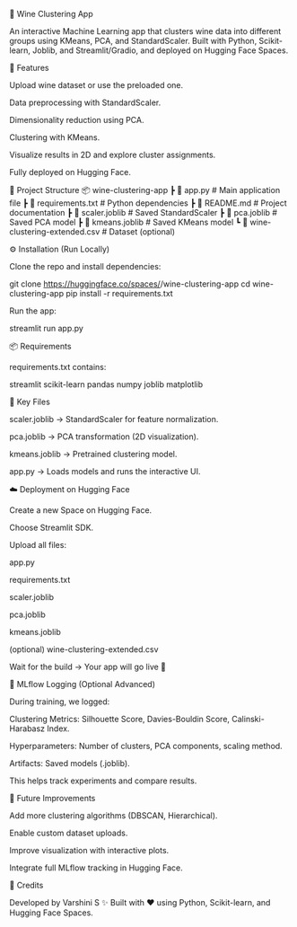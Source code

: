 🍷 Wine Clustering App

An interactive Machine Learning app that clusters wine data into different groups using KMeans, PCA, and StandardScaler.
Built with Python, Scikit-learn, Joblib, and Streamlit/Gradio, and deployed on Hugging Face Spaces.

🚀 Features

Upload wine dataset or use the preloaded one.

Data preprocessing with StandardScaler.

Dimensionality reduction using PCA.

Clustering with KMeans.

Visualize results in 2D and explore cluster assignments.

Fully deployed on Hugging Face.

📂 Project Structure
📦 wine-clustering-app
 ┣ 📜 app.py                 # Main application file
 ┣ 📜 requirements.txt       # Python dependencies
 ┣ 📜 README.md              # Project documentation
 ┣ 📜 scaler.joblib          # Saved StandardScaler
 ┣ 📜 pca.joblib             # Saved PCA model
 ┣ 📜 kmeans.joblib          # Saved KMeans model
 ┗ 📜 wine-clustering-extended.csv  # Dataset (optional)

⚙️ Installation (Run Locally)

Clone the repo and install dependencies:

git clone https://huggingface.co/spaces/<your-username>/wine-clustering-app
cd wine-clustering-app
pip install -r requirements.txt


Run the app:

streamlit run app.py

📦 Requirements

requirements.txt contains:

streamlit
scikit-learn
pandas
numpy
joblib
matplotlib

🔑 Key Files

scaler.joblib → StandardScaler for feature normalization.

pca.joblib → PCA transformation (2D visualization).

kmeans.joblib → Pretrained clustering model.

app.py → Loads models and runs the interactive UI.

☁️ Deployment on Hugging Face

Create a new Space on Hugging Face.

Choose Streamlit SDK.

Upload all files:

app.py

requirements.txt

scaler.joblib

pca.joblib

kmeans.joblib

(optional) wine-clustering-extended.csv

Wait for the build → Your app will go live 🚀

🧠 MLflow Logging (Optional Advanced)

During training, we logged:

Clustering Metrics: Silhouette Score, Davies-Bouldin Score, Calinski-Harabasz Index.

Hyperparameters: Number of clusters, PCA components, scaling method.

Artifacts: Saved models (.joblib).

This helps track experiments and compare results.

🎯 Future Improvements

Add more clustering algorithms (DBSCAN, Hierarchical).

Enable custom dataset uploads.

Improve visualization with interactive plots.

Integrate full MLflow tracking in Hugging Face.

🙌 Credits

Developed by Varshini S ✨
Built with ❤️ using Python, Scikit-learn, and Hugging Face Spaces.
